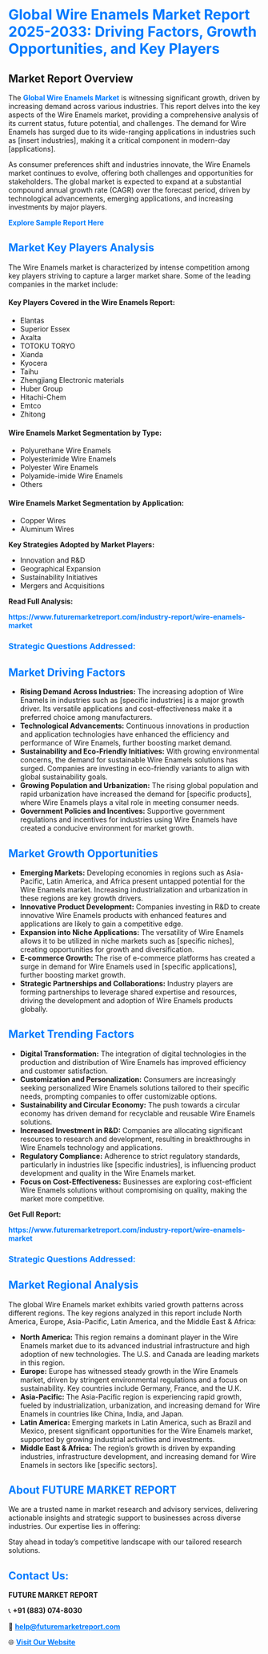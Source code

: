 <h1 style="color: #007BFF;">Global Wire Enamels Market Report 2025-2033: Driving Factors, Growth Opportunities, and Key Players</h1>

<section id="overview">
<h2>Market Report Overview</h2>
<p>The <a href="https://www.futuremarketreport.com/industry-report/wire-enamels-market" style="color: #007BFF; text-decoration: none;"><strong>Global Wire Enamels Market</strong></a> is witnessing significant growth, driven by increasing demand across various industries. This report delves into the key aspects of the Wire Enamels market, providing a comprehensive analysis of its current status, future potential, and challenges. The demand for Wire Enamels has surged due to its wide-ranging applications in industries such as [insert industries], making it a critical component in modern-day [applications].</p>
<p>As consumer preferences shift and industries innovate, the Wire Enamels market continues to evolve, offering both challenges and opportunities for stakeholders. The global market is expected to expand at a substantial compound annual growth rate (CAGR) over the forecast period, driven by technological advancements, emerging applications, and increasing investments by major players.</p>
</section>

<section id="overview">
<p><a href="https://www.futuremarketreport.com/request-sample/reportId=57083" style="color: #007BFF; text-decoration: none;"><strong>Explore Sample Report Here</strong></a></p>
</section>

<section id="key-players">
<h2 style="color: #007BFF;">Market Key Players Analysis</h2>
<p>The Wire Enamels market is characterized by intense competition among key players striving to capture a larger market share. Some of the leading companies in the market include:</p>
<h4>Key Players Covered in the Wire Enamels Report:</h4>
<ul><li>Elantas</li><li>Superior Essex</li><li>Axalta</li><li>TOTOKU TORYO</li><li>Xianda</li><li>Kyocera</li><li>Taihu</li><li>Zhengjiang Electronic materials</li><li>Huber Group</li><li>Hitachi-Chem</li><li>Emtco</li><li>Zhitong</li></ul>
<h4>Wire Enamels Market Segmentation by Type:</h4>
<ul><li>Polyurethane Wire Enamels</li><li>Polyesterimide Wire Enamels</li><li>Polyester Wire Enamels</li><li>Polyamide-imide Wire Enamels</li><li>Others</li></ul>

<h4>Wire Enamels Market Segmentation by Application:</h4>
<ul><li>Copper Wires</li><li>Aluminum Wires</li></ul>
<p><strong>Key Strategies Adopted by Market Players:</strong></p>
<ul>
<li>Innovation and R&D</li>
<li>Geographical Expansion</li>
<li>Sustainability Initiatives</li>
<li>Mergers and Acquisitions</li>
</ul>
</section>

<section>
<p><strong>Read Full Analysis: </strong></p><a href="https://www.futuremarketreport.com/industry-report/wire-enamels-market" style="color: #007BFF; text-decoration: none;"><strong>https://www.futuremarketreport.com/industry-report/wire-enamels-market</strong></a>
<h3 style="color: #007BFF;">Strategic Questions Addressed:</h3>
</section>

<section id="driving-factors">
<h2 style="color: #007BFF;">Market Driving Factors</h2>
<ul>
<li><strong>Rising Demand Across Industries:</strong> The increasing adoption of Wire Enamels in industries such as [specific industries] is a major growth driver. Its versatile applications and cost-effectiveness make it a preferred choice among manufacturers.</li>
<li><strong>Technological Advancements:</strong> Continuous innovations in production and application technologies have enhanced the efficiency and performance of Wire Enamels, further boosting market demand.</li>
<li><strong>Sustainability and Eco-Friendly Initiatives:</strong> With growing environmental concerns, the demand for sustainable Wire Enamels solutions has surged. Companies are investing in eco-friendly variants to align with global sustainability goals.</li>
<li><strong>Growing Population and Urbanization:</strong> The rising global population and rapid urbanization have increased the demand for [specific products], where Wire Enamels plays a vital role in meeting consumer needs.</li>
<li><strong>Government Policies and Incentives:</strong> Supportive government regulations and incentives for industries using Wire Enamels have created a conducive environment for market growth.</li>
</ul>
</section>

<section id="growth-opportunities">
<h2 style="color: #007BFF;">Market Growth Opportunities</h2>
<ul>
<li><strong>Emerging Markets:</strong> Developing economies in regions such as Asia-Pacific, Latin America, and Africa present untapped potential for the Wire Enamels market. Increasing industrialization and urbanization in these regions are key growth drivers.</li>
<li><strong>Innovative Product Development:</strong> Companies investing in R&D to create innovative Wire Enamels products with enhanced features and applications are likely to gain a competitive edge.</li>
<li><strong>Expansion into Niche Applications:</strong> The versatility of Wire Enamels allows it to be utilized in niche markets such as [specific niches], creating opportunities for growth and diversification.</li>
<li><strong>E-commerce Growth:</strong> The rise of e-commerce platforms has created a surge in demand for Wire Enamels used in [specific applications], further boosting market growth.</li>
<li><strong>Strategic Partnerships and Collaborations:</strong> Industry players are forming partnerships to leverage shared expertise and resources, driving the development and adoption of Wire Enamels products globally.</li>
</ul>
</section>

<section id="trending-factors">
<h2 style="color: #007BFF;">Market Trending Factors</h2>
<ul>
<li><strong>Digital Transformation:</strong> The integration of digital technologies in the production and distribution of Wire Enamels has improved efficiency and customer satisfaction.</li>
<li><strong>Customization and Personalization:</strong> Consumers are increasingly seeking personalized Wire Enamels solutions tailored to their specific needs, prompting companies to offer customizable options.</li>
<li><strong>Sustainability and Circular Economy:</strong> The push towards a circular economy has driven demand for recyclable and reusable Wire Enamels solutions.</li>
<li><strong>Increased Investment in R&D:</strong> Companies are allocating significant resources to research and development, resulting in breakthroughs in Wire Enamels technology and applications.</li>
<li><strong>Regulatory Compliance:</strong> Adherence to strict regulatory standards, particularly in industries like [specific industries], is influencing product development and quality in the Wire Enamels market.</li>
<li><strong>Focus on Cost-Effectiveness:</strong> Businesses are exploring cost-efficient Wire Enamels solutions without compromising on quality, making the market more competitive.</li>
</ul>
</section>

<section>
<p><strong>Get Full Report: </strong></p><a href="https://www.futuremarketreport.com/industry-report/wire-enamels-market" style="color: #007BFF; text-decoration: none;"><strong>https://www.futuremarketreport.com/industry-report/wire-enamels-market</strong></a>
<h3 style="color: #007BFF;">Strategic Questions Addressed:</h3>
</section>


<section id="regional-analysis">
<h2 style="color: #007BFF;">Market Regional Analysis</h2>
<p>The global Wire Enamels market exhibits varied growth patterns across different regions. The key regions analyzed in this report include North America, Europe, Asia-Pacific, Latin America, and the Middle East & Africa:</p>
<ul>
<li><strong>North America:</strong> This region remains a dominant player in the Wire Enamels market due to its advanced industrial infrastructure and high adoption of new technologies. The U.S. and Canada are leading markets in this region.</li>
<li><strong>Europe:</strong> Europe has witnessed steady growth in the Wire Enamels market, driven by stringent environmental regulations and a focus on sustainability. Key countries include Germany, France, and the U.K.</li>
<li><strong>Asia-Pacific:</strong> The Asia-Pacific region is experiencing rapid growth, fueled by industrialization, urbanization, and increasing demand for Wire Enamels in countries like China, India, and Japan.</li>
<li><strong>Latin America:</strong> Emerging markets in Latin America, such as Brazil and Mexico, present significant opportunities for the Wire Enamels market, supported by growing industrial activities and investments.</li>
<li><strong>Middle East & Africa:</strong> The region’s growth is driven by expanding industries, infrastructure development, and increasing demand for Wire Enamels in sectors like [specific sectors].</li>
</ul>
</section>

<footer>
<h2 style="color: #007BFF;">About FUTURE MARKET REPORT</h2>
<p>We are a trusted name in market research and advisory services, delivering actionable insights and strategic support to businesses across diverse industries. Our expertise lies in offering:</p>

<p>Stay ahead in today’s competitive landscape with our tailored research solutions.</p>

<h2 style="color: #007BFF;">Contact Us:</h2>
<p><strong>FUTURE MARKET REPORT</strong></p>
<p>📞 <strong>+91 (883) 074-8030</strong></p>
<p>📧 <strong><a href="mailto:help@futuremarketreport.com" style="color: #007BFF;">help@futuremarketreport.com</a></strong></p>
<p>🌐 <strong><a href="https://www.futuremarketreport.com/" style="color: #007BFF;">Visit Our Website</a></strong></p>
</footer>